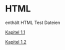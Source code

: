 # HTML
enthält HTML Test Dateien

<a href="001.html">Kapitel 1.1</a>

<a href="002.html">Kapitel 1.2</a>
